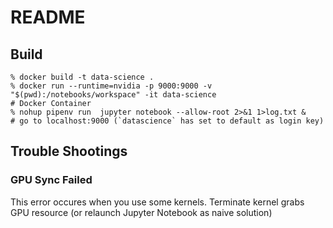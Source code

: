 # README

## Build

```
% docker build -t data-science .
% docker run --runtime=nvidia -p 9000:9000 -v "$(pwd):/notebooks/workspace" -it data-science
# Docker Container
% nohup pipenv run  jupyter notebook --allow-root 2>&1 1>log.txt &
# go to localhost:9000 (`datascience` has set to default as login key)
```

## Trouble Shootings

### GPU Sync Failed

This error occures when you use some kernels.
Terminate kernel grabs GPU resource (or relaunch Jupyter Notebook as naive solution)